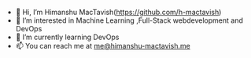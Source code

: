 - 👋 Hi, I’m Himanshu MacTavish(https://github.com/h-mactavish)
- 👀 I’m interested in Machine Learning ,Full-Stack webdevelopment and DevOps
- 🌱 I’m currently learning DevOps
- 📫 You can reach me at me@himanshu-mactavish.me

<!---
himanshu-mactavish/himanshu-mactavish is a ✨ special ✨ repository because its `README.md` (this file) appears on your GitHub profile.
You can click the Preview link to take a look at your changes.
--->
